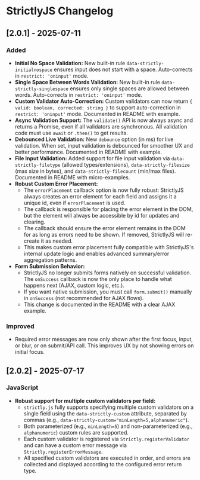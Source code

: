 # StrictlyJS Changelog

## [2.0.1] - 2025-07-11
### Added
- **Initial No Space Validation:** New built-in rule `data-strictly-initialnospace` ensures input does not start with a space. Auto-corrects in `restrict: 'oninput'` mode.
- **Single Space Between Words Validation:** New built-in rule `data-strictly-singlespace` ensures only single spaces are allowed between words. Auto-corrects in `restrict: 'oninput'` mode.
- **Custom Validator Auto-Correction:** Custom validators can now return `{ valid: boolean, corrected: string }` to support auto-correction in `restrict: 'oninput'` mode. Documented in README with example.
- **Async Validation Support:** The `validate()` API is now always async and returns a Promise, even if all validators are synchronous. All validation code must use `await` or `.then()` to get results.
- **Debounced Live Validation:** New `debounce` option (in ms) for live validation. When set, input validation is debounced for smoother UX and better performance. Documented in README with example.
- **File Input Validation:** Added support for file input validation via `data-strictly-filetype` (allowed types/extensions), `data-strictly-filesize` (max size in bytes), and `data-strictly-filecount` (min/max files). Documented in README with micro-examples.
- **Robust Custom Error Placement:**
  - The `errorPlacement` callback option is now fully robust: StrictlyJS always creates an error element for each field and assigns it a unique id, even if `errorPlacement` is used.
  - The callback is responsible for placing the error element in the DOM, but the element will always be accessible by id for updates and clearing.
  - The callback should ensure the error element remains in the DOM for as long as errors need to be shown. If removed, StrictlyJS will re-create it as needed.
  - This makes custom error placement fully compatible with StrictlyJS's internal update logic and enables advanced summary/error aggregation patterns.
- **Form Submission Behavior:**
  - StrictlyJS no longer submits forms natively on successful validation. The `onSuccess` callback is now the only place to handle what happens next (AJAX, custom logic, etc.).
  - If you want native submission, you must call `form.submit()` manually in `onSuccess` (not recommended for AJAX flows).
  - This change is documented in the README with a clear AJAX example.

### Improved
- Required error messages are now only shown after the first focus, input, or blur, or on submit/API call. This improves UX by not showing errors on initial focus.

## [2.0.2] - 2025-07-17
### JavaScript
- **Robust support for multiple custom validators per field:**
  - `strictly.js` fully supports specifying multiple custom validators on a single field using the `data-strictly-custom` attribute, separated by commas (e.g., `data-strictly-custom="minLength=5,alphanumeric"`).
  - Both parameterized (e.g., `minLength=5`) and non-parameterized (e.g., `alphanumeric`) custom rules are supported.
  - Each custom validator is registered via `Strictly.registerValidator` and can have a custom error message via `Strictly.registerErrorMessage`.
  - All specified custom validators are executed in order, and errors are collected and displayed according to the configured error return type.
